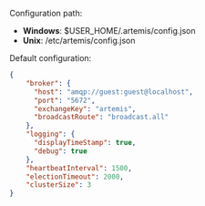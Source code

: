 Configuration path:
- **Windows**: $USER_HOME/.artemis/config.json
- **Unix**: /etc/artemis/config.json

Default configuration:
```json
{
	"broker": {
	  "host": "amqp://guest:guest@localhost",
	  "port": "5672",
	  "exchangeKey": "artemis",
	  "broadcastRoute": "broadcast.all"
	},
	"logging": {
	  "displayTimeStamp": true,
	  "debug": true
	},
	"heartbeatInterval": 1500,
	"electionTimeout": 2000,
	"clusterSize": 3
}
```

